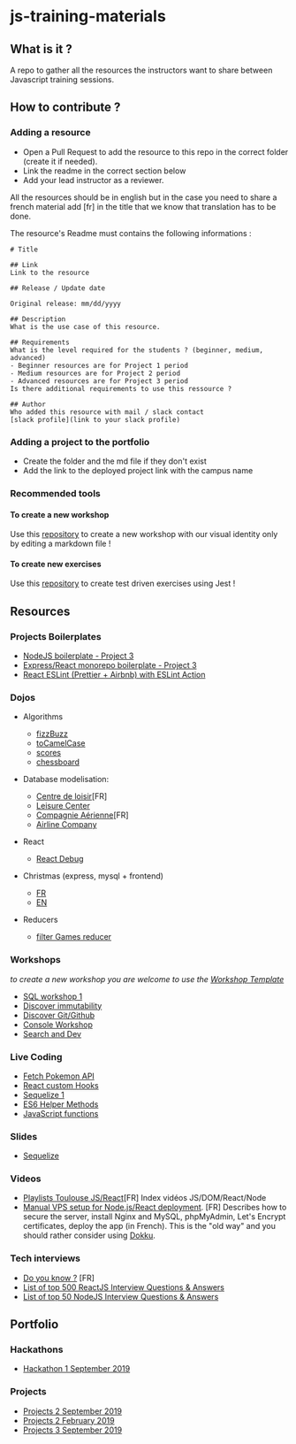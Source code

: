 # js-training-materials

## What is it ?

A repo to gather all the resources the instructors want to share between Javascript training sessions.

## How to contribute ?

### Adding a resource

- Open a Pull Request to add the resource to this repo in the correct folder (create it if needed).
- Link the readme in the correct section below
- Add your lead instructor as a reviewer.

All the resources should be in english but in the case you need to share a french material add [fr] in the title that we know that translation has to be done.

The resource's Readme must contains the following informations :

```
# Title

## Link
Link to the resource

## Release / Update date

Original release: mm/dd/yyyy

## Description
What is the use case of this resource.

## Requirements
What is the level required for the students ? (beginner, medium, advanced)
- Beginner resources are for Project 1 period
- Medium resources are for Project 2 period
- Advanced resources are for Project 3 period
Is there additional requirements to use this ressource ?

## Author
Who added this resource with mail / slack contact
[slack profile](link to your slack profile)

```

### Adding a project to the portfolio

- Create the folder and the md file if they don't exist
- Add the link to the deployed project link with the campus name

### Recommended tools

#### To create a new workshop

Use this [repository](https://github.com/WildCodeSchool/workshop-template) to create a new workshop with our visual identity only by editing a markdown file !

#### To create new exercises

Use this [repository](https://github.com/WildCodeSchool/js-exercises-boilerplate) to create test driven exercises using Jest !

## Resources

### Projects Boilerplates

- [NodeJS boilerplate - Project 3](./boilerplates/Node.md)
- [Express/React monorepo boilerplate - Project 3](https://github.com/WildCodeSchool/project3-express-react-monorepo)
- [React ESLint (Prettier + Airbnb) with ESLint Action](https://github.com/Karnak19/create-react-app)

### Dojos

- Algorithms

  - [fizzBuzz](./dojos/algorithm/fizzbuzz.md)
  - [toCamelCase](./dojos/algorithm/to-camel-case.md)
  - [scores](./dojos/algorithm/scores.md)
  - [chessboard](./dojos/algorithm/chessboard.md)

- Database modelisation:

  - [Centre de loisir](./dojos/analyse/centre-de-loisir.md)[FR]
  - [Leisure Center](./dojos/analyse/leisure-center.md)
  - [Compagnie Aérienne](./dojos/analyse/compagnie-aerienne.md)[FR]
  - [Airline Company](./dojos/analyse/airline-company.md)

- React

  - [React Debug](./dojos/react/debug-react-app.md)

- Christmas (express, mysql + frontend)

  - [FR](./dojos/s13-bdd-back-front/sujet1-2.md)
  - [EN](./dojos/s13-bdd-back-front/sujet-en.md)

- Reducers

  - [filter Games reducer](./dojos/algorithm/games-reducer.md)

### Workshops

_to create a new workshop you are welcome to use the [Workshop Template](https://github.com/WildCodeSchool/workshop-template)_

- [SQL workshop 1](./workshops/sql/sql.md)
- [Discover immutability](./workshops/immutability.md)
- [Discover Git/Github](https://wildcodeschool.github.io/workshop-git/)
- [Console Workshop](./workshops/console.md)
- [Search and Dev](./workshops/searchanddev.md)

### Live Coding

- [Fetch Pokemon API](./live-coding/react/fetch-pokemon-api.md)
- [React custom Hooks](./live-coding/react/useForm-hooks/useForm.md)
- [Sequelize 1](./live-coding/sequelize1/sequelize.md)
- [ES6 Helper Methods](./live-coding/es6-helper-methods/)
- [JavaScript functions](./live-coding/js/functions.md)

### Slides

- [Sequelize](https://docs.google.com/presentation/d/1gNfuoZcDwAiln8-sStmQZ99SnR9mqhPobMdYceXlvgg/edit#slide=id.p)

### Videos

- [Playlists Toulouse JS/React](https://github.com/WildCodeSchool/ressources-js-react-0219)[FR] Index vidéos JS/DOM/React/Node
- [Manual VPS setup for Node.js/React deployment](https://www.youtube.com/watch?v=ERDcJ5qGSsQ&list=PLVBvhDBS_eGVUGFOnM9OO3InCvGPFeJ15&index=10&t=5s). [FR] Describes how to secure the server, install Nginx and MySQL, phpMyAdmin, Let's Encrypt certificates, deploy the app (in French). This is the "old way" and you should rather consider using [Dokku](http://dokku.viewdocs.io/dokku/).

### Tech interviews

- [Do you know ?](interview-materials/fr_questions-tech.md) [FR]
- [List of top 500 ReactJS Interview Questions & Answers](https://github.com/sudheerj/reactjs-interview-questions)
- [List of top 50 NodeJS Interview Questions & Answers](https://www.onlineinterviewquestions.com/node-js-interview-questions/)

## Portfolio

### Hackathons

- [Hackathon 1 September 2019](./portfolio/hackathons/sept-2019-hackathon-1.md)

### Projects

- [Projects 2 September 2019](./portfolio/projects/sept-2019-project-2.md)
- [Projects 2 February 2019](./portfolio/projects/feb-2019-project-2.md)
- [Projects 3 September 2019](./portfolio/projects/sept-2019-project-3.md)

